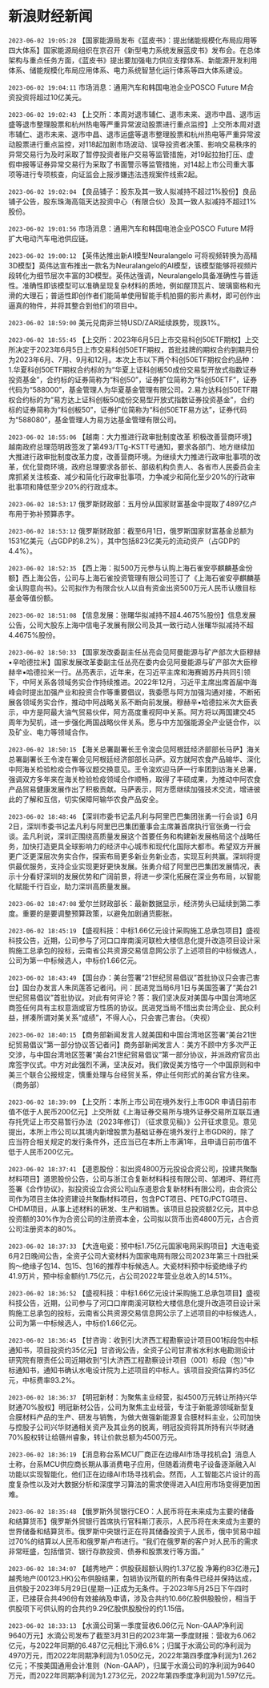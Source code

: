 # 新浪财经新闻
`2023-06-02 19:05:28` 【国家能源局发布《蓝皮书》：提出储能规模化布局应用等四大体系】国家能源局组织在京召开《新型电力系统发展蓝皮书》发布会。在总体架构与重点任务方面，《蓝皮书》提出要加强电力供应支撑体系、新能源开发利用体系、储能规模化布局应用体系、电力系统智慧化运行体系等四大体系建设。

`2023-06-02 19:04:11` 市场消息：通用汽车和韩国电池企业POSCO Future M合资投资将超过10亿美元。

`2023-06-02 19:02:43` 【上交所：本周对退市辅仁、退市未来、退市中昌、退市运盛等退市整理股票和杭州热电等严重异常波动股票进行重点监控】上交所本周对退市辅仁、退市未来、退市中昌、退市运盛等退市整理股票和杭州热电等严重异常波动股票进行重点监控，对118起加剧市场波动、误导投资者决策、影响交易秩序的异常交易行为及时采取了暂停投资者账户交易等监管措施，对19起拉抬打压、虚假申报等证券异常交易行为采取了书面警示等监管措施，对14起上市公司重大事项等进行专项核查，向证监会上报涉嫌违法违规案件线索2起。

`2023-06-02 19:02:04` 【良品铺子：股东及其一致人拟减持不超过1%股份】良品铺子公告，股东珠海高瓴天达投资中心（有限合伙）及其一致人拟减持不超过1%股份。

`2023-06-02 19:01:56` 市场消息：通用汽车和韩国电池企业POSCO Future M将扩大电动汽车电池供应链。

`2023-06-02 19:00:12` 【英伟达推出新AI模型Neuralangelo 可将视频转换为高精3D模型】英伟达宣布推出一款名为Neuralangelo的AI模型，该模型能够将视频片段转化为细节层次丰富的3D模型。英伟达强调，Neuralangelo具备准确性与普适性。准确性即该模型可以准确呈现复杂材料的质地，例如屋顶瓦片、玻璃窗格和光滑的大理石；普适性即创作者们能简单使用智能手机拍摄的影片素材，即可创作出逼真的物件，并将其整合到他们的项目中。

`2023-06-02 18:59:00` 美元兑南非兰特USD/ZAR延续跌势，现跌1%。

`2023-06-02 18:55:45` 【上交所：2023年6月5日上市交易科创50ETF期权】上交所决定于2023年6月5日上市交易科创50ETF期权，首批挂牌的期权合约到期月份为2023年6月、7月、9月和12月。本次上市以下两个科创50ETF期权合约品种：1.华夏科创50ETF期权合约标的为“华夏上证科创板50成份交易型开放式指数证券投资基金”，合约标的证券简称为“科创50”，证券扩位简称为“科创50ETF”，证券代码为“588000”，基金管理人为华夏基金管理有限公司。2.易方达科创50ETF期权合约标的为“易方达上证科创板50成份交易型开放式指数证券投资基金”，合约标的证券简称为“科创板50”，证券扩位简称为“科创50ETF易方达”，证券代码为“588080”，基金管理人为易方达基金管理有限公司。

`2023-06-02 18:55:06` 【越南：大力推进行政审批制度改革 积极改善营商环境】越南政府总理范明政签发了第493/TTg-KSTT号通知，要求各部门、地方继续加大推进行政审批制度改革力度，改善营商环境。为继续大力推进行政审批事项的改革，优化营商环境，政府总理要求各部长、部级机构负责人、各省市人民委员会主席抓紧关注核查、减少和简化行政审批事项，力争减少和简化至少20%的行政审批事项和降低至少20%的行政成本。

`2023-06-02 18:53:17` 俄罗斯财政部：五月份从国家财富基金中提取了4897亿卢布用于弥补预算赤字。

`2023-06-02 18:53:12` 俄罗斯财政部：截至6月1日，俄罗斯国家财富基金总额为1531亿美元（占GDP的8.2%），其中包括823亿美元的流动资产（占GDP的4.4%）。

`2023-06-02 18:52:35` 【西上海：拟500万元参与认购上海石雀安亭麒麟基金份额】西上海公告，公司与上海石雀投资管理有限公司签订了《上海石雀安亭麒麟基金认购意向书》。公司拟作为有限合伙人以自有资金出资500万元人民币认缴目标基金等值份额。

`2023-06-02 18:51:08` 【信息发展：张曙华拟减持不超4.4675%股份】信息发展公告，公司大股东上海中信电子发展有限公司及其一致行动人张曙华拟减持不超4.4675%股份。

`2023-06-02 18:50:33` 【国家发改委副主任丛亮会见阿曼能源与矿产部次大臣穆赫▪辛哈德拉米】国家发展改革委副主任丛亮在委内会见阿曼能源与矿产部次大臣穆赫辛▪哈德拉米一行。丛亮表示，近年来，在习近平主席和海赛姆苏丹共同引领下，中阿关系各领域务实合作持续推进。2022年12月，习近平主席出席首届中海峰会时提出加强产业和投资合作等重要倡议，我委愿与阿方加强沟通对接，不断拓展各领域务实合作，推动中阿战略关系不断向前发展。穆赫辛▪哈德拉米次大臣表示，中方是阿最大油气贸易伙伴，阿方高度重视阿中关系。阿方将以两国建交45周年为契机，进一步强化两国战略伙伴关系。愿与中方加强能源全产业链合作，以及矿业、电力等领域合作。

`2023-06-02 18:50:15` 【海关总署副署长王令浚会见阿根廷经济部部长马萨】海关总署副署长王令浚在署会见阿根廷经济部部长马萨。双方就阿农食产品输华、深化中阿海关检验检疫合作等议题交换意见。王令浚欢迎马萨一行率团到访海关总署，强调双方多年来在海关检验检疫领域合作顺畅，取得了丰硕成果，为推动中阿农食产品贸易健康发展作出了积极贡献。马萨表示，阿方愿继续加强技术交流，增进彼此的了解和互信，切实保障阿输华农食产品安全。

`2023-06-02 18:48:46` 【深圳市委书记孟凡利与阿里巴巴集团张勇一行会谈】6月2日，深圳市委书记孟凡利与阿里巴巴集团董事会主席兼首席执行官张勇一行会谈。孟凡利说，深圳正围绕高质量发展这个首要任务和构建新发展格局这个战略任务，加快打造更具全球影响力的经济中心城市和现代化国际大都市。希望双方开展更广泛更深层次务实合作，探索布局更多新业务新业态，实现互利共赢。深圳将提供最优服务，支持企业实现更好更快发展。张勇介绍了阿里巴巴集团发展情况，表示十分看好深圳的发展优势和广阔前景，将进一步深化拓展在深业务布局，以智能化赋能千行百业，助力深圳高质量发展。

`2023-06-02 18:47:08` 爱尔兰财政部长：最新数据显示，经济势头已延续到第二季度。重要的是要调整预算政策，以避免加剧通货膨胀。

`2023-06-02 18:45:19` 【盛视科技：中标1.66亿元设计采购施工总承包项目】盛视科技公告，近期，公司参与了河口口岸南溪河联检大楼信息化提升改造项目设计采购施工总承包的投标，云南省公共资源交易信息网公示了上述项目的中标候选人，公司为第一中标候选人，中标价1.66亿元。

`2023-06-02 18:43:49` 【国台办：美台签署“21世纪贸易倡议”首批协议只会害己害台】国台办发言人朱凤莲答记者问。问：民进党当局6月1日与美国签署了“美台21世纪贸易倡议”首批协议。对此有何评论？答：我们坚决反对美国与中国台湾地区商签任何具有主权意涵或官方性质的协议。民进党当局不惜出卖台湾企业、民众利益，拼凑所谓对美关系“成绩”，不得人心，只会害己害台。（央视）

`2023-06-02 18:40:15` 【商务部新闻发言人就美国和中国台湾地区签署“美台21世纪贸易倡议”第一部分协议答记者问】商务部新闻发言人：美方不顾中方多次严正交涉，与中国台湾地区签署“美台21世纪贸易倡议”第一部分协议，并派政府官员出席签字仪式。中方对此强烈不满，坚决反对。我们敦促美方恪守一个中国原则和中美三个联合公报规定，慎重处理与台经贸关系，停止任何形式的美台官方往来。（商务部）

`2023-06-02 18:39:09` 【上交所：本所上市公司在境外发行上市GDR 申请日前市值不低于人民币200亿元】上交所就《上海证券交易所与境外证券交易所互联互通存托凭证上市交易暂行办法（2023年修订）（征求意见稿）》公开征求意见。意见提出，本所上市公司以其境内新增股票为基础证券在境外发行上市GDR的，除了应当符合相关规定的发行条件外，还应当已在本所上市满1年，且申请日前市值不低于人民币200亿元。

`2023-06-02 18:37:41` 【道恩股份：拟出资4800万元投设合资公司，投建共聚酯材料项目】道恩股份公告，公司与浙江合复新材料科技有限公司、邹湘坪、蒋红亮签署《合作协议》，拟投资设立合资公司山东道恩合复新材料有限公司，由合资公司作为项目主体投资建设共聚酯材料项目，包含PCT项目、PETG/PCTG项目、CHDM项目，从事上述材料的研发、生产和销售。该项目总投资额2亿元，其中总投资额的30%作为合资公司的注册资本金，公司拟以货币出资4800万元，占合资公司注册资本的80%。

`2023-06-02 18:37:33` 【大连电瓷：预中标1.75亿元国家电网采购项目】大连电瓷6月2日晚间公告，全资子公司大瓷材料为国家电网有限公司2023年第三十四批采购～绝缘子包14、包15、包16的推荐中标候选人。大瓷材料预中标瓷绝缘子约41.9万片，预中标金额约1.75亿元，占公司2022年营业总收入的14.51%。

`2023-06-02 18:36:52` 【盛视科技：中标1.66亿元设计采购施工总承包项目】盛视科技公告，近期，公司参与了河口口岸南溪河联检大楼信息化提升改造项目设计采购施工总承包的投标，云南省公共资源交易信息网公示了上述项目的中标候选人，公司为第一中标候选人，中标价1.66亿元。

`2023-06-02 18:36:45` 【甘咨询：收到引大济西工程勘察设计项目001标段包中标通知书，项目投资约35亿元】甘咨询公告，全资子公司甘肃省水利水电勘测设计研究院有限责任公司近期收到“引大济西工程勘察设计项目（001）标段（包）”中标通知书，通知书确认水电设计院为上述项目的中标人。该项目投资估算约35亿元，中标费率93.2%。

`2023-06-02 18:36:37` 【明冠新材：为聚焦主业经营，拟4500万元转让所持兴华财通70%股权】明冠新材公告，公司为聚焦主业经营，专注于新能源领域新型复合膜材料产品的生产、研发与销售，为做大做强新能源复合膜材料主业，公司加快与控股子公司兴华财通相关资产及其业务的脱离，明冠投资将其所持有兴华财通70%股权转让给赣州睿象，转让价款总额为4500万元。

`2023-06-02 18:36:19` 【消息称台系MCU厂商正在边缘AI市场寻找机会】消息人士称，台系MCU供应商长期从事消费电子应用，但随着消费电子设备逐渐融入AI功能以实现智能化，他们正在边缘AI市场寻找机会。然而，人工智能芯片设计的高度复杂性以及对大数据分析和深度学习算法的需求使得进入AI应用市场变得更加困难。

`2023-06-02 18:35:48` 【俄罗斯外贸银行CEO：人民币将在未来成为主要的储备和结算货币】俄罗斯外贸银行首席执行官科斯汀表示，人民币将在未来成为主要的世界储备和结算货币。俄罗斯中央银行正在将其储备投资于人民币，俄中贸易中超过70%的结算以人民币和俄罗斯卢布进行。“我们在俄罗斯的客户对人民币的需求非常旺盛，包括借贷、银行存款投资、债券和股票发行等方面。”

`2023-06-02 18:34:07` 【越秀地产：供股获超额认购约1.37亿股 净筹约83亿港元】越秀地产(00123.HK)公布供股结果，包销协议所载的所有条件已经并保持达成，且供股于2023年5月29日(星期一)正成为无条件。于2023年5月25日下午四时正，已接获合共496份有效接纳及申请，涉及合共约10.66亿股供股股份，相当于供股项下可供认购的合共约9.29亿股供股股份的约1.15倍。

`2023-06-02 18:33:13` 【水滴公司第一季度营收6.06亿元 Non-GAAP净利润9640万元】水滴公司发布了截至3月31日的2023年第一季度财报：营收为6.062亿元，与2022年同期的6.487亿元相比下滑6.6%；归属于水滴公司的净利润为4970万元，而2022年同期净利润为1.050亿元，2022年第四季度净利润为1.262亿元；不按美国通用会计准则（Non-GAAP），归属于水滴公司的净利润为9640万元，而2022年同期净利润为1.273亿元，2022年第四季度净利润为1.597亿元。

